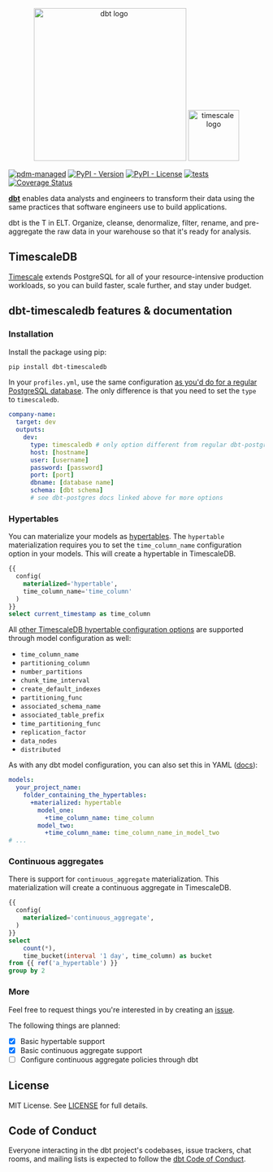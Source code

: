 <p align="center">
  <img src="https://raw.githubusercontent.com/dbt-labs/dbt/ec7dee39f793aa4f7dd3dae37282cc87664813e4/etc/dbt-logo-full.svg" alt="dbt logo" width="300"/>
  <img src="https://avatars.githubusercontent.com/u/8986001?s=200&v=4" alt="timescale logo" width="100"/>
</p>

[![pdm-managed](https://img.shields.io/badge/pdm-managed-blueviolet)](https://pdm-project.org)
[![PyPI - Version](https://img.shields.io/pypi/v/dbt-timescaledb)](https://pypi.org/project/dbt-timescaledb/)
[![PyPI - License](https://img.shields.io/pypi/l/dbt-timescaledb)](https://github.com/sdebruyn/dbt-timescaledb/blob/main/LICENSE)
[![tests](https://github.com/sdebruyn/dbt-timescaledb/actions/workflows/test.yml/badge.svg)](https://github.com/sdebruyn/dbt-timescaledb/actions/workflows/test.yml)
[![Coverage Status](https://coveralls.io/repos/github/sdebruyn/dbt-timescaledb/badge.svg?branch=main)](https://coveralls.io/github/sdebruyn/dbt-timescaledb?branch=main)

**[dbt](https://www.getdbt.com/)** enables data analysts and engineers to transform their data using the same practices that software engineers use to build applications.

dbt is the T in ELT. Organize, cleanse, denormalize, filter, rename, and pre-aggregate the raw data in your warehouse so that it's ready for analysis.

## TimescaleDB

[Timescale](https://www.timescale.com/) extends PostgreSQL for all of your resource-intensive production workloads, so you can build faster, scale further, and stay under budget.

## dbt-timescaledb features & documentation

### Installation

Install the package using pip:

```bash
pip install dbt-timescaledb
```

In your `profiles.yml`, use the same configuration [as you'd do for a regular PostgreSQL database](https://docs.getdbt.com/docs/core/connect-data-platform/postgres-setup#profile-configuration). The only difference is that you need to set the `type` to `timescaledb`.

```yaml
company-name:
  target: dev
  outputs:
    dev:
      type: timescaledb # only option different from regular dbt-postgres
      host: [hostname]
      user: [username]
      password: [password]
      port: [port]
      dbname: [database name]
      schema: [dbt schema]
      # see dbt-postgres docs linked above for more options
```

### Hypertables

You can materialize your models as [hypertables](https://docs.timescale.com/use-timescale/latest/hypertables/about-hypertables/). The `hypertable` materialization requires you to set the `time_column_name` configuration option in your models. This will create a hypertable in TimescaleDB.

```sql
{{
  config(
    materialized='hypertable',
    time_column_name='time_column'
  )
}}
select current_timestamp as time_column
```

All [other TimescaleDB hypertable configuration options](https://docs.timescale.com/api/latest/hypertable/create_hypertable/#optional-arguments) are supported through model configuration as well:

* `time_column_name`
* `partitioning_column`
* `number_partitions`
* `chunk_time_interval`
* `create_default_indexes`
* `partitioning_func`
* `associated_schema_name`
* `associated_table_prefix`
* `time_partitioning_func`
* `replication_factor`
* `data_nodes`
* `distributed`

As with any dbt model configuration, you can also set this in YAML ([docs](https://docs.getdbt.com/reference/model-configs)):

```yaml
models:
  your_project_name:
    folder_containing_the_hypertables:
      +materialized: hypertable
        model_one:
          +time_column_name: time_column
        model_two:
          +time_column_name: time_column_name_in_model_two
# ...
```

### Continuous aggregates

There is support for `continuous_aggregate` materialization. This materialization will create a continuous aggregate in TimescaleDB.

```sql
{{
  config(
    materialized='continuous_aggregate',
  )
}}
select
    count(*),
    time_bucket(interval '1 day', time_column) as bucket
from {{ ref('a_hypertable') }}
group by 2
```

### More

Feel free to request things you're interested in by creating an [issue](https://github.com/sdebruyn/dbt-timescaledb/issues).

The following things are planned:

- [x] Basic hypertable support
- [x] Basic continuous aggregate support
- [ ] Configure continuous aggregate policies through dbt

## License

MIT License. See [LICENSE](LICENSE) for full details.

## Code of Conduct

Everyone interacting in the dbt project's codebases, issue trackers, chat rooms, and mailing lists is expected to follow the [dbt Code of Conduct](https://community.getdbt.com/code-of-conduct).
